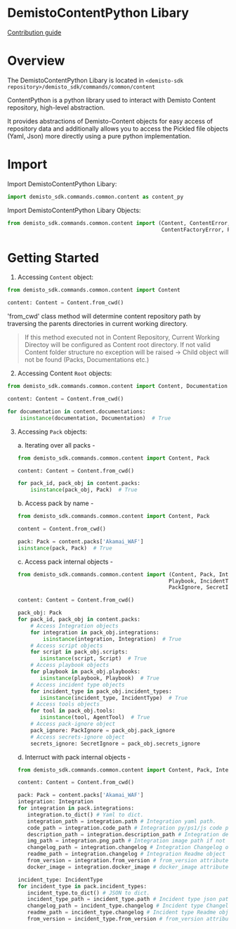 # DemistoContentPython Libary

[Contribution guide](docs/CONTRIBUTION.md)

# Overview
The DemistoContentPython Libary is located in `<demisto-sdk repository>/demisto_sdk/commands/common/content`

ContentPython is a python library used to interact with Demisto Content repository, high-level abstraction.

It provides abstractions of Demisto-Content objects for easy access of repository data and additionally allows you to access the Pickled file objects (Yaml, Json) more directly using a pure python implementation.

# Import

Import DemistoContentPython Libary:

```python
import demisto_sdk.commands.common.content as content_py
```

Import DemistoContentPython Libary Objects:
```python
from demisto_sdk.commands.common.content import (Content, ContentError,
                                                 ContentFactoryError, Pack)
```

# Getting Started

1. Accessing `Content` object:

```python
from demisto_sdk.commands.common.content import Content

content: Content = Content.from_cwd()
```

'from_cwd' class method will determine content repository path by traversing the parents directories in current working directory.

> If this method executed not in Content Repository, Current Working Directoy will be configured as Content root directory.
> If not valid Content folder structure no exception will be raised -> Child object will not be found (Packs, Documentations etc.)

2. Accessing Content `Root` objects:

```python
from demisto_sdk.commands.common.content import Content, Documentation

content: Content = Content.from_cwd()

for documentation in content.documentations:
    isinstance(documentation, Documentation)  # True
```

3. Accessing `Pack` objects:

    a. Iterating over all packs -

    ```python
    from demisto_sdk.commands.common.content import Content, Pack

    content: Content = Content.from_cwd()

    for pack_id, pack_obj in content.packs:
        isinstance(pack_obj, Pack)  # True
    ```

    b. Access pack by name -

    ```python
    from demisto_sdk.commands.common.content import Content, Pack

    content = Content.from_cwd()

    pack: Pack = content.packs['Akamai_WAF']
    isinstance(pack, Pack)  # True
    ```

   c. Access pack internal objects -

   ```python
   from demisto_sdk.commands.common.content import (Content, Pack, Integration, Script,
                                                   Playbook, IncidentType, AgentTool,
                                                   PackIgnore, SecretIgnore)

   content: Content = Content.from_cwd()

   pack_obj: Pack
   for pack_id, pack_obj in content.packs:
       # Access Integration objects
       for integration in pack_obj.integrations:
           isinstance(integration, Integration)  # True
       # Access script objects
       for script in pack_obj.scripts:
          isinstance(script, Script)  # True
       # Access playbook objects
       for playbook in pack_obj.playbooks:
          isinstance(playbook, Playbook)  # True
       # Access incident type objects
       for incident_type in pack_obj.incident_types:
          isinstance(incident_type, IncidentType)  # True
       # Access tools objects
       for tool in pack_obj.tools:
          isinstance(tool, AgentTool)  # True
       # Access pack-ignore object
       pack_ignore: PackIgnore = pack_obj.pack_ignore
       # Access secrets-ignore object
       secrets_ignore: SecretIgnore = pack_obj.secrets_ignore
   ```

   d. Interruct with pack internal objects -

   ```python
   from demisto_sdk.commands.common.content import Content, Pack, Integration, IncidentType

   content: Content = Content.from_cwd()

   pack: Pack = content.packs['Akamai_WAF']
   integration: Integration
   for integration in pack.integrations:
      integration.to_dict() # Yaml to dict.
      integration_path = integration.path # Integration yaml path.
      code_path = integration.code_path # Integration py/ps1/js code path if not unified else None.
      description_path = integration.description_path # Integration description path if not unified else None.
      img_path = integration.png_path # Integration image path if not unified else None.
      changelog_path = integration.changelog # Integration Changelog object if not defined None.
      readme_path = integration.changelog # Integration Readme object if not defined None.
      from_version = integration.from_version # from_version attribute in Yaml/JSON
      docker_image = integration.docker_image # docker_image attribute in Yaml/JSON

   incident_type: IncidentType
   for incident_type in pack.incident_types:
      incident_type.to_dict() # JSON to dict.
      incident_type_path = incident_type.path # Incident type json path.
      changelog_path = incident_type.changelog # Incident type Changelog object if not defined None.
      readme_path = incident_type.changelog # Incident type Readme object if not defined None.
      from_version = incident_type.from_version # from_version attribute in JSON
   ```
